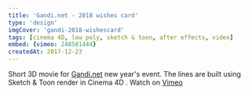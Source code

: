```yaml
---
title: 'Gandi.net - 2018 wishes card'
type: 'design'
imgCover: 'gandi-2018-wishescard'
tags: [cinema 4D, low poly, sketch & toon, after effects, video]
embed: {vimeo: 248581444}
createdAt: 2017-12-23
---
```

Short 3D movie for [Gandi.net](http://www.gandi.net) new year's event. The lines are built using Sketch & Toon render in Cinema 4D . Watch on [Vimeo](https://vimeo.com/248581444)
<!--more-->